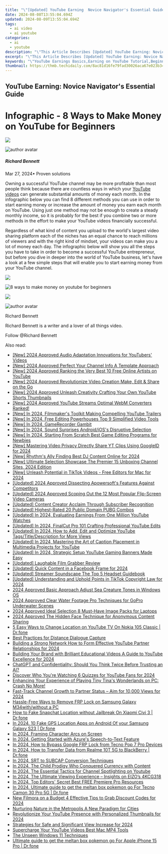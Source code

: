 ```yaml
---
title: "\"[Updated] YouTube Earning  Novice Navigator's Essential Guide\""
date: 2024-08-08T13:55:04.694Z
updated: 2024-08-09T13:55:04.694Z
tags:
  - ai video
  - ai youtube
categories:
  - ai
  - youtube
description: "\"This Article Describes [Updated] YouTube Earning: Novice Navigator's Essential Guide\""
excerpt: "\"This Article Describes [Updated] YouTube Earning: Novice Navigator's Essential Guide\""
keywords: "\"YouTube Earnings Basics,Earning on YouTube Tutorial,Beginner's YouTube Money Guide,YouTube Income Strategy,Navigating YouTube Profits,Start-Up YouTube Revenue,YouTube Growth & Earnings\""
thumbnail: https://thmb.techidaily.com/8ac81d16fe79fad30026aca67e023b34a8f1d9b49b75551b82236c5ce76daa3d
---
```


## YouTube Earning: Novice Navigator's Essential Guide

# Infographic - 8 Ways to Make Money on YouTube for Beginners

<!-- affiliate ads begin -->
<a href="https://secure.2checkout.com/order/checkout.php?PRODS=4620778&QTY=1&AFFILIATE=108875&CART=1"><img src="https://secure.avangate.com/images/merchant/07dd4d5a72f5740ef0f035f201951476/728__90banner.jpg" border="0"></a>
<!-- affiliate ads end -->
![author avatar](https://images.wondershare.com/filmora/article-images/richard-bennett.jpg)

##### Richard Bennett

 Mar 27, 2024• Proven solutions

Owning a successful YouTube channel may be more profitable than most people think because there are countless ways in which your [YouTube videos](https://tools.techidaily.com/wondershare/filmora/download/) can generate substantial amounts of money each month. In the infographic below you can find 8 different methods you can use in order to start earning money or increase the amount of money you earn each month on YouTube. Using just one method may not be enough to create a steady monthly income, so it is probably for the best if you combine two or more methods in the effort to make your YouTube videos financially successful.

Regardless of what kind of content you upload to the world's largest video sharing platform each of the niches has an equal chance to reach millions of viewers and with the right kind of mindset, your videos can make you a lot of money each day. The infographic below will show you all the steps you have to take in order to become a successful YouTube entrepreneur, but before you dive in deeper into the world of YouTube business, let's have a look at a few simple steps that will enable you to start earning money from your YouTube channel.

<!-- affiliate ads begin -->
<a href="https://estore.winxdvd.com/order/checkout.php?PRODS=1412049&QTY=1&AFFILIATE=108875&CART=1"><img src="https://www.winxdvd.com/affiliate/new-banner/pt-200x200.jpg" border="0"></a>
<!-- affiliate ads end -->
![8 ways to make money on youtube for beginners](https://filmora.wondershare.com/youtube-video-editing/8-ways-to-make-money-on-youtube-for-beginners.jpg)

<!-- affiliate ads begin -->
<a href="https://store.revouninstaller.com/order/checkout.php?PRODS=28010250&QTY=1&AFFILIATE=108875&CART=1"><img src="https://secure.avangate.com/images/merchant/4282ec8de8c9be897e7aff4aa231b1a4/336__280a.jpg" border="0"></a>
<!-- affiliate ads end -->
![author avatar](https://images.wondershare.com/filmora/article-images/richard-bennett.jpg)

Richard Bennett

Richard Bennett is a writer and a lover of all things video.

Follow @Richard Bennett


<ins class="adsbygoogle"
     style="display:block"
     data-ad-format="autorelaxed"
     data-ad-client="ca-pub-7571918770474297"
     data-ad-slot="1223367746"></ins>



<ins class="adsbygoogle"
     style="display:block"
     data-ad-client="ca-pub-7571918770474297"
     data-ad-slot="8358498916"
     data-ad-format="auto"
     data-full-width-responsive="true"></ins>

<span class="atpl-alsoreadstyle">Also read:</span>
<div><ul>
<li><a href="https://youtube-data.techidaily.com/024-approved-audio-adaptation-innovations-for-youtubers-videos/"><u>[New] 2024 Approved  Audio Adaptation Innovations for YouTubers' Videos</u></a></li>
<li><a href="https://youtube-data.techidaily.com/024-approved-perfect-your-channel-info-a-template-approach/"><u>[New] 2024 Approved  Perfect Your Channel Info  A Template Approach</u></a></li>
<li><a href="https://youtube-data.techidaily.com/024-approved-ranking-the-very-best-10-free-online-artists-on-youtube/"><u>[New] 2024 Approved  Ranking the Very Best 10 Free Online Artists on YouTube</u></a></li>
<li><a href="https://youtube-data.techidaily.com/024-approved-revolutionize-video-creation-make-edit-and-share-on-the-go/"><u>[New] 2024 Approved  Revolutionize Video Creation  Make, Edit & Share on the Go</u></a></li>
<li><a href="https://youtube-data.techidaily.com/024-approved-unleash-creativity-crafting-your-own-youtube-shorts-thumbnails/"><u>[New] 2024 Approved  Unleash Creativity  Crafting Your Own YouTube Shorts Thumbnails</u></a></li>
<li><a href="https://youtube-data.techidaily.com/32397431-new-2024-approved-youtube-streams-optimal-webm-converters-ranked/"><u>[New] 2024 Approved  YouTube Streams  Optimal WebM Converters Ranked!</u></a></li>
<li><a href="https://youtube-data.techidaily.com/n-2024-filmmakers-toolkit-making-compelling-youtube-trailers/"><u>[New] In 2024, Filmmaker's Toolkit  Making Compelling YouTube Trailers</u></a></li>
<li><a href="https://youtube-data.techidaily.com/n-2024-free-editing-powerhouses-top-9-simplified-video-tools/"><u>[New] In 2024, Free Editing Powerhouses  Top 9 Simplified Video Tools</u></a></li>
<li><a href="https://digital-screen-recording.techidaily.com/new-in-2024-gamerecorder-gambit/"><u>[New] In 2024, GameRecorder Gambit</u></a></li>
<li><a href="https://youtube-data.techidaily.com/n-2024-sound-surprises-androidioss-disruptive-selection/"><u>[New] In 2024, Sound Surprises  Android/iOS's Disruptive Selection</u></a></li>
<li><a href="https://digital-screen-recording.techidaily.com/new-in-2024-starting-from-scratch-best-game-editing-programs-for-newbies/"><u>[New] In 2024, Starting From Scratch  Best Game Editing Programs for Newbies</u></a></li>
<li><a href="https://youtube-data.techidaily.com/astering-video-privacy-directly-share-yt-clips-using-googleid-for-2024/"><u>[New] Mastering Video Privacy  Directly Share YT Clips Using GoogleID for 2024</u></a></li>
<li><a href="https://youtube-data.techidaily.com/hythms-ally-finding-best-dj-content-online-for-2024/"><u>[New] Rhythm's Ally  Finding Best DJ Content Online for 2024</u></a></li>
<li><a href="https://some-guidance.techidaily.com/new-ultimate-selection-showcase-the-premier-15-unboxing-channel-sites-2024-edition/"><u>[New] Ultimate Selection Showcase  The Premier 15 Unboxing Channel Sites, 2024 Edition</u></a></li>
<li><a href="https://tiktok-videos.techidaily.com/new-unleash-potential-in-tiktok-videos-free-editors-for-mac-for-2024/"><u>[New] Unleash Potential in TikTok Videos - Free Editors for Mac for 2024</u></a></li>
<li><a href="https://screen-capture.techidaily.com/updated-2024-approved-dissecting-apowersofts-features-against-competitors/"><u>[Updated] 2024 Approved  Dissecting Apowersoft's Features Against Competitors</u></a></li>
<li><a href="https://youtube-data.techidaily.com/ed-2024-approved-scoping-out-the-12-most-popular-flip-screen-video-cameras/"><u>[Updated] 2024 Approved  Scoping Out the 12 Most Popular Flip-Screen Video Cameras</u></a></li>
<li><a href="https://youtube-data.techidaily.com/ed-content-creator-acclaim-through-subscriber-recognition/"><u>[Updated] Content Creator Acclaim Through Subscriber Recognition</u></a></li>
<li><a href="https://some-skills.techidaily.com/updated-highest-rated-20-public-domain-pubg-combos/"><u>[Updated] Highest-Rated 20 Public Domain PUBG Combos</u></a></li>
<li><a href="https://youtube-data.techidaily.com/ed-in-2024-evaluating-earnings-from-one-million-youtube-watches/"><u>[Updated] In 2024, Evaluating Earnings From One Million YouTube Watches</u></a></li>
<li><a href="https://youtube-data.techidaily.com/ed-in-2024-finalcut-pro-101-crafting-professional-youtube-edits/"><u>[Updated] In 2024, FinalCut Pro 101  Crafting Professional YouTube Edits</u></a></li>
<li><a href="https://youtube-data.techidaily.com/ed-in-2024-how-to-add-edit-and-optimize-youtube-tagstitledescription-for-more-views/"><u>[Updated] In 2024, How to Add, Edit and Optimize YouTube Tags/Title/Description for More Views</u></a></li>
<li><a href="https://youtube-data.techidaily.com/ed-in-2024-mastering-the-art-of-caption-placement-in-multimedia-projects-for-youtube/"><u>[Updated] In 2024, Mastering the Art of Caption Placement in Multimedia Projects for YouTube</u></a></li>
<li><a href="https://youtube-data.techidaily.com/ed-in-2024-strategic-setup-youtube-gaming-banners-made-easy/"><u>[Updated] In 2024, Strategic Setup  YouTube Gaming Banners Made Easy</u></a></li>
<li><a href="https://extra-guidance.techidaily.com/updated-laughable-film-grabber-review/"><u>[Updated] Laughable Film Grabber Review</u></a></li>
<li><a href="https://facebook-video-content.techidaily.com/updated-quick-content-in-a-facebook-frame-for-2024/"><u>[Updated] Quick Content in a Facebook Frame for 2024</u></a></li>
<li><a href="https://youtube-data.techidaily.com/ed-streamer-soundscape-the-top-5-headset-guidebook/"><u>[Updated] Streamer Soundscape  The Top 5 Headset Guidebook</u></a></li>
<li><a href="https://tiktok-video-recordings.techidaily.com/updated-understanding-and-uphold-points-in-tiktok-copyright-law-for-2024/"><u>[Updated] Understanding and Uphold Points in TikTok Copyright Law for 2024</u></a></li>
<li><a href="https://extra-lessons.techidaily.com/2024-approved-basic-approach-adjust-sea-creature-tones-in-windows-os/"><u>2024 Approved  Basic Approach  Adjust Sea Creature Tones in Windows OS</u></a></li>
<li><a href="https://fox-access.techidaily.com/2024-approved-clear-water-footage-pro-techniques-for-gopro-underwater-scenes/"><u>2024 Approved  Clear Water Footage  Pro Techniques for GoPro Underwater Scenes</u></a></li>
<li><a href="https://article-posts.techidaily.com/2024-approved-ideal-selection-8-must-have-image-packs-for-laptops/"><u>2024 Approved  Ideal Selection  8 Must-Have Image Packs for Laptops</u></a></li>
<li><a href="https://youtube-data.techidaily.com/approved-the-hidden-face-technique-for-anonymous-content-sharing/"><u>2024 Approved  The Hidden Face Technique for Anonymous Content Sharing</u></a></li>
<li><a href="https://location-fake.techidaily.com/5-easy-ways-to-change-location-on-youtube-tv-on-nokia-105-classic-drfone-by-drfone-virtual-android/"><u>5 Easy Ways to Change Location on YouTube TV On Nokia 105 Classic | Dr.fone</u></a></li>
<li><a href="https://desktop-recording.techidaily.com/best-practices-for-distance-dialogue-capture/"><u>Best Practices for Distance Dialogue Capture</u></a></li>
<li><a href="https://youtube-data.techidaily.com/ing-a-strong-network-how-to-form-effective-youtube-partner-relationships-for-2024/"><u>Building a Strong Network  How to Form Effective YouTube Partner Relationships for 2024</u></a></li>
<li><a href="https://youtube-data.techidaily.com/ing-your-brand-with-brilliant-educational-videos-a-guide-to-youtube-excellence-for-2024/"><u>Building Your Brand with Brilliant Educational Videos  A Guide to YouTube Excellence for 2024</u></a></li>
<li><a href="https://tech-revival.techidaily.com/chatgpt-and-confidentiality-should-you-think-twice-before-trusting-an-ai/"><u>ChatGPT and Confidentiality: Should You Think Twice Before Trusting an AI?</u></a></li>
<li><a href="https://youtube-data.techidaily.com/ver-who-youre-watching-6-quizzes-for-youtube-fans-for-2024/"><u>Discover Who You're Watching  6 Quizzes for YouTube Fans for 2024</u></a></li>
<li><a href="https://win-solutions.techidaily.com/1723009297740-enhancing-your-experience-of-playing-tiny-tinas-wonderlands-on-pc-crash-no-more/"><u>Enhancing Your Experience of Playing Tiny Tina's Wonderlands on PC: Crash No More!</u></a></li>
<li><a href="https://youtube-data.techidaily.com/track-channel-growth-to-partner-status-aim-for-10000-views-for-2024/"><u>Fast-Track Channel Growth to Partner Status – Aim for 10,000 Views for 2024</u></a></li>
<li><a href="https://android-frp.techidaily.com/hassle-free-ways-to-remove-frp-lock-on-samsung-galaxy-m34withwithout-a-pc-by-drfone-android/"><u>Hassle-Free Ways to Remove FRP Lock on Samsung Galaxy M34with/without a PC</u></a></li>
<li><a href="https://fix-guide.techidaily.com/how-to-fake-snapchat-location-without-jailbreak-on-xiaomi-civi-3-drfone-by-drfone-virtual-android/"><u>How to Fake Snapchat Location without Jailbreak On Xiaomi Civi 3 | Dr.fone</u></a></li>
<li><a href="https://android-location.techidaily.com/in-2024-10-fake-gps-location-apps-on-android-of-your-samsung-galaxy-s23-drfone-by-drfone-virtual/"><u>In 2024, 10 Fake GPS Location Apps on Android Of your Samsung Galaxy S23 | Dr.fone</u></a></li>
<li><a href="https://some-techniques.techidaily.com/in-2024-framing-character-arcs-on-screen/"><u>In 2024, Framing Character Arcs on Screen</u></a></li>
<li><a href="https://some-techniques.techidaily.com/in-2024-getting-started-with-azures-speech-to-text-feature/"><u>In 2024, Getting Started with Azure's Speech-to-Text Feature</u></a></li>
<li><a href="https://bypass-frp.techidaily.com/in-2024-how-to-bypass-google-frp-lock-from-tecno-pop-7-pro-devices-by-drfone-android/"><u>In 2024, How to Bypass Google FRP Lock from Tecno Pop 7 Pro Devices</u></a></li>
<li><a href="https://android-transfer.techidaily.com/in-2024-how-to-transfer-data-from-realme-10t-5g-to-blackberry-drfone-by-drfone-transfer-from-android-transfer-from-android/"><u>In 2024, How to Transfer Data from Realme 10T 5G to BlackBerry | Dr.fone</u></a></li>
<li><a href="https://extra-support.techidaily.com/in-2024-srt-to-subcap-conversion-techniques/"><u>In 2024, SRT to SUBCAP  Conversion Techniques</u></a></li>
<li><a href="https://youtube-data.techidaily.com/24-the-child-prodigy-who-conquered-currency-with-content/"><u>In 2024, The Child Prodigy Who Conquered Currency with Content</u></a></li>
<li><a href="https://youtube-data.techidaily.com/24-the-essential-tactics-for-channel-spotlighting-on-youtube/"><u>In 2024, The Essential Tactics for Channel Spotlighting on Youtube</u></a></li>
<li><a href="https://some-approaches.techidaily.com/in-2024-the-ultimate-viewing-experience-insights-on-eizos-4kcg318/"><u>In 2024, The Ultimate Viewing Experience – Insights on EIZO’s 4KCG318</u></a></li>
<li><a href="https://some-guidance.techidaily.com/in-2024-top-editors-secret-best-free-premiere-pro-resources/"><u>In 2024, Top Editors' Secret  Best FREE Premiere Pro Resources</u></a></li>
<li><a href="https://pokemon-go-android.techidaily.com/in-2024-ultimate-guide-to-get-the-meltan-box-pokemon-go-for-tecno-camon-30-pro-5g-drfone-by-drfone-virtual-android/"><u>In 2024, Ultimate guide to get the meltan box pokemon go For Tecno Camon 30 Pro 5G | Dr.fone</u></a></li>
<li><a href="https://ai-video-tools.techidaily.com/new-filmora-on-a-budget-4-effective-tips-to-grab-discount-codes-for-2024/"><u>New Filmora on a Budget 4 Effective Tips to Grab Discount Codes for 2024</u></a></li>
<li><a href="https://youtube-data.techidaily.com/ring-nature-in-the-metropolis-a-new-paradigm-for-cities/"><u>Nurturing Nature in the Metropolis  A New Paradigm for Cities</u></a></li>
<li><a href="https://youtube-data.techidaily.com/utionize-your-youtube-presence-with-personalized-thumbnails-for-2024/"><u>Revolutionize Your YouTube Presence with Personalized Thumbnails for 2024</u></a></li>
<li><a href="https://youtube-data.techidaily.com/egies-for-safe-and-significant-view-increase-for-2024/"><u>Strategies for Safe and Significant View Increase for 2024</u></a></li>
<li><a href="https://youtube-data.techidaily.com/charge-your-youtube-videos-best-mac-mp4-tools/"><u>Supercharge Your YouTube Videos  Best Mac MP4 Tools</u></a></li>
<li><a href="https://extra-lessons.techidaily.com/the-unseen-windows-11-techniques/"><u>The Unseen Windows 11 Techniques</u></a></li>
<li><a href="https://ios-pokemon-go.techidaily.com/ultimate-guide-to-get-the-meltan-box-pokemon-go-for-apple-iphone-15-pro-drfone-by-drfone-virtual-ios/"><u>Ultimate guide to get the meltan box pokemon go For Apple iPhone 15 Pro | Dr.fone</u></a></li>
</ul></div>

